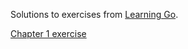 Solutions to exercises from [Learning Go](https://www.oreilly.com/library/view/learning-go-2nd/9781098139285/).

[Chapter 1 exercise](https://go.dev/play/p/q-GKgoSzon3)